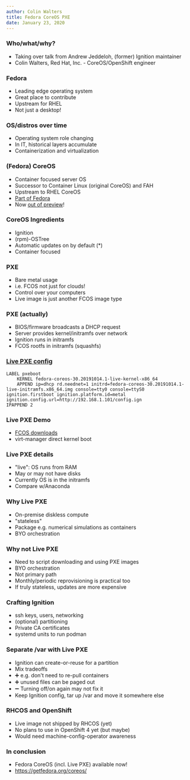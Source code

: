 ```yaml
---
author: Colin Walters
title: Fedora CoreOS PXE
date: January 23, 2020
---
```


### Who/what/why?

- Taking over talk from Andrew Jeddeloh, (former) Ignition maintainer
- Colin Walters, Red Hat, Inc. - CoreOS/OpenShift engineer

### Fedora

- Leading edge operating system
- Great place to contribute
- Upstream for RHEL
- Not just a desktop!

### OS/distros over time

- Operating system role changing
- In IT, historical layers accumulate
- Containerization and virtualization

### (Fedora) CoreOS

- Container focused server OS
- Successor to Container Linux (original CoreOS) and FAH
- Upstream to RHEL CoreOS
- [Part of Fedora](https://getfedora.org/en/coreos/)
- Now [out of preview](https://fedoramagazine.org/fedora-coreos-out-of-preview/)!

### CoreOS Ingredients

- Ignition
- (rpm)-OSTree
- Automatic updates on by default (*)
- Container focused

### PXE

- Bare metal usage
- i.e. FCOS not just for clouds!
- Control over your computers
- Live image is just another FCOS image type

### PXE (actually)

- BIOS/firmware broadcasts a DHCP request
- Server provides kernel/initramfs over network
- Ignition runs in initramfs
- FCOS rootfs in initramfs (squashfs)

### [Live PXE config](https://docs.fedoraproject.org/en-US/fedora-coreos/bare-metal/#_live_pxe)

```
LABEL pxeboot
    KERNEL fedora-coreos-30.20191014.1-live-kernel-x86_64
    APPEND ip=dhcp rd.neednet=1 initrd=fedora-coreos-30.20191014.1-live-initramfs.x86_64.img console=tty0 console=ttyS0 ignition.firstboot ignition.platform.id=metal ignition.config.url=http://192.168.1.101/config.ign
IPAPPEND 2
```

### Live PXE Demo

- [FCOS downloads](https://getfedora.org/en/coreos/download/)
- virt-manager direct kernel boot

### Live PXE details

- "live": OS runs from RAM
- May or may not have disks
- Currently OS is in the initramfs
- Compare w/Anaconda

### Why Live PXE

- On-premise diskless compute
- "stateless"
- Package e.g. numerical simulations as containers
- BYO orchestration

### Why not Live PXE

- Need to script downloading and using PXE images
- BYO orchestration
- Not primary path
- Monthly/periodic reprovisioning is practical too
- If truly stateless, updates are more expensive

### Crafting Ignition

- ssh keys, users, networking
- (optional) partitioning
- Private CA certificates
- systemd units to run podman

### Separate /var with Live PXE

- Ignition can create-or-reuse for a partition
- Mix tradeoffs
- ➕ e.g. don't need to re-pull containers
- ➕ unused files can be paged out
- ➖ Turning off/on again may not fix it
- Keep Ignition config, tar up /var and move it somewhere else

### RHCOS and OpenShift

- Live image not shipped by RHCOS (yet)
- No plans to use in OpenShift 4 yet (but maybe)
- Would need machine-config-operator awareness

### In conclusion

- Fedora CoreOS (incl. Live PXE) available now!
- https://getfedora.org/coreos/

<!-- ----

PREVIOUS NOTES
===

Have Live OS setup in FCOS
---

Fresh OS with ignition run each boot, but 
https://github.com/coreos/ignition/blob/master/doc/operator-notes.md
state in ``/var`

More advanced:
- [Can't use RAID](https://github.com/coreos/ignition/issues/579)


Advantages:
 - Harder for persistent OS compromise
 - No config drift
 - Simple

Disadvantages:
 - Slower boots
 - Must download/set up new OS image for updates (but can w/iPXE point directly at Internet)
 - Don't append to files in /var


Config merging:

- Leaf configs can affect Ignition section for parents
    - if a child config is merged with a CA cert, then that cert can be used to fetch other configs
- How merging works with files/links/directories


Platform independence of persistent data: Boot w/qemu, persistent storage, boot in AWS


Testing PXE:
- https://gist.github.com/cgwalters/bf6f5b6f788d01211dbe6cd362309a0d
- https://gist.github.com/ajeddeloh/15470b6e9b042bb89b00d88627c6216e

-->